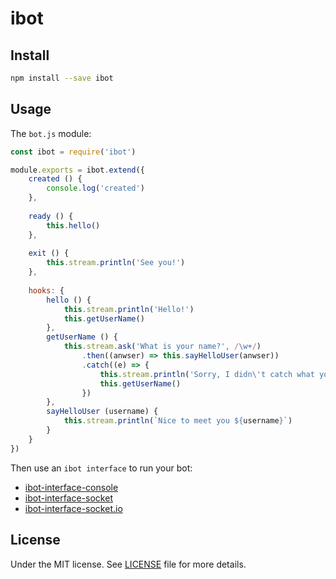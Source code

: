 # ibot



## Install

```sh
npm install --save ibot
```

## Usage

The `bot.js` module:

```js
const ibot = require('ibot')

module.exports = ibot.extend({
    created () {
        console.log('created')
    },
    
    ready () {
        this.hello()
    },
    
    exit () {
        this.stream.println('See you!')
    },
    
    hooks: {
        hello () {
            this.stream.println('Hello!')
            this.getUserName()
        },
        getUserName () {
            this.stream.ask('What is your name?', /\w+/)
                .then((anwser) => this.sayHelloUser(anwser))
                .catch((e) => {
                    this.stream.println('Sorry, I didn\'t catch what you write')
                    this.getUserName()
                })
        },
        sayHelloUser (username) {
            this.stream.println(`Nice to meet you ${username}`)
        }
    }
})
```

Then use an `ibot interface` to run your bot:
- [ibot-interface-console](https://github.com/demsking/ibot-interface-console)
- [ibot-interface-socket](https://github.com/demsking/ibot-interface-socket)
- [ibot-interface-socket.io](https://github.com/demsking/ibot-interface-socket.io)

## License

Under the MIT license. See [LICENSE](https://github.com/demsking/bot-interface-socket.io/blob/master/LICENSE) file for more details.
